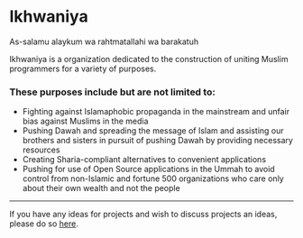 # Ikhwaniya

As-salamu alaykum wa rahtmatallahi wa barakatuh

Ikhwaniya is a organization dedicated to the construction of uniting Muslim programmers for a variety of purposes.

### These purposes include but are not limited to:
- Fighting against Islamaphobic propaganda in the mainstream and unfair bias against Muslims in the media
- Pushing Dawah and spreading the message of Islam and assisting our brothers and sisters in pursuit of pushing Dawah by providing necessary resources
- Creating Sharia-compliant alternatives to convenient applications
- Pushing for use of Open Source applications in the Ummah to avoid control from non-Islamic and fortune 500 organizations who care only about their own wealth and not the people

---

If you have any ideas for projects and wish to discuss projects an ideas, please do so [here](https://github.com/orgs/Ikhwaniya/discussions).

